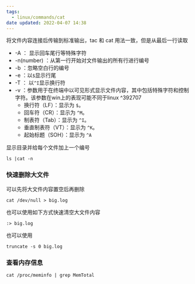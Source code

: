 ```yaml
---
tags:
  - linux/commands/cat
date updated: 2022-04-07 14:38
---
```


将文件内容连接后传输到标准输出，tac 和 cat 用法一致，但是从最后一行读取

- -A ： 显示回车尾行等特殊字符
- -n(number) ：从第一行开始对文件输出的所有行进行编号
- -b ：忽略空白行的编号
- -e ：以`$`显示行尾
- -T ： 以`^I`显示换行符
- -v ：参数用于在终端中以可见形式显示文件内容，其中包括特殊字符和控制字符。该参数在win上的表现可能不同于linux ^392707
	- 换行符（LF）：显示为 `$`。
	- 回车符（CR）：显示为 `^M`。
	- 制表符（Tab）：显示为 `^I`。
	- 垂直制表符（VT）：显示为 `^K`。
	- 起始标题（SOH）：显示为 `^A`
 

显示目录并给每个文件加上一个编号

```shell
ls |cat -n
```

### 快速删除大文件

可以先将大文件内容置空后再删除

```shell
cat /dev/null > big.log
```

也可以使用如下方式快速清空大文件内容

```shell
:> big.log
```

也可以使用 


```
truncate -s 0 big.log
```
### 查看内存信息

```shell
cat /proc/meminfo | grep MemTotal
```
